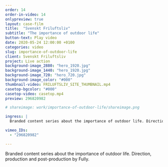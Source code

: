 ```yaml
---
order: 14
order-in-video: 14
onlypreview: true
layout: case-film
title:  "Svenskt Friluftsliv"
subtitle: "The importance of outdoor life"
button-text: Play video
date: 2020-05-24 12:00:00 +0100
categories: video
slug: importance-of-outdoor-life
client: Svenskt Friluftsliv
project: Live action
background-image_2880: "hero_1920.jpg"
background-image_1440: "hero_1920.jpg"
background-image_720: "hero_720.jpg"
background-image_color: "#000"
thumbnail-video: FRILUFTSLIV_SITE_THUMBNAIL.mp4
casetop-bgcolor: "#000"
casetop-video: casetop.mp4
preview: 296820982

# shareimage: work/importance-of-outdoor-life/shareimage.png

ingress: |
  Branded content series about the importance of outdoor life. Direction, production and post-production by Fully.

vimeo_IDs: 
  - "296820982"

---
```

Branded content series about the importance of outdoor life. Direction, production and post-production by Fully.
